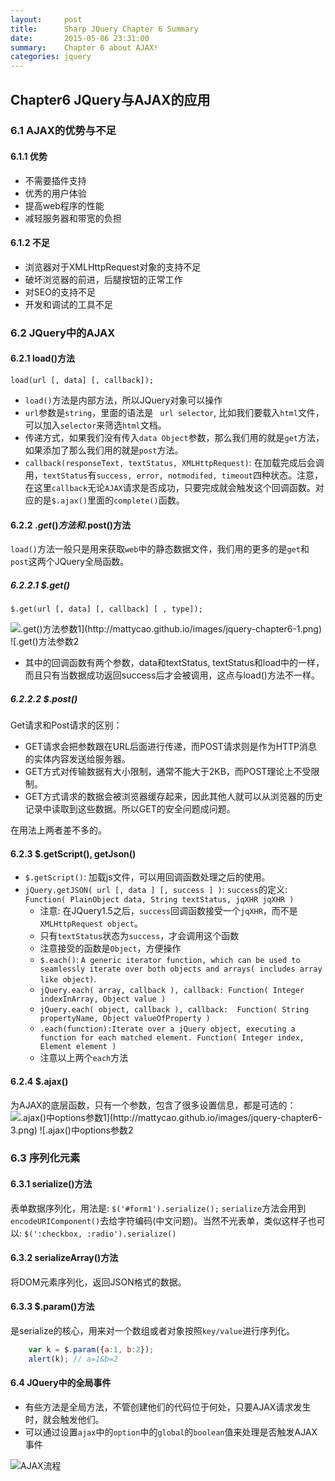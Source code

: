 ```yaml
---
layout:     post
title:      Sharp JQuery Chapter 6 Summary
date:       2015-05-06 23:31:00
summary:    Chapter 6 about AJAX!
categories: jquery
---
```


## Chapter6 JQuery与AJAX的应用
### 6.1 AJAX的优势与不足
#### 6.1.1 优势
* 不需要插件支持
* 优秀的用户体验
* 提高web程序的性能
* 减轻服务器和带宽的负担

#### 6.1.2 不足
* 浏览器对于XMLHttpRequest对象的支持不足
* 破坏浏览器的前进，后腿按钮的正常工作
* 对SEO的支持不足
* 开发和调试的工具不足

### 6.2 JQuery中的AJAX
#### 6.2.1 load()方法

`load(url [, data] [, callback]);`

* `load()`方法是内部方法，所以JQuery对象可以操作
* `url`参数是`string`，里面的语法是 ` url selector`, 比如我们要载入`html`文件，可以加入`selector`来筛选`html`文档。
* 传递方式，如果我们没有传入`data Object`参数，那么我们用的就是`get`方法，如果添加了那么我们用的就是`post`方法。
* `callback(responseText, textStatus, XMLHttpRequest)`: 在加载完成后会调用，`textStatus`有`success, error, notmodifed, timeout`四种状态。注意，在这里`callback`无论`AJAX`请求是否成功，只要完成就会触发这个回调函数。对应的是`$.ajax()`里面的`complete()`函数。

#### 6.2.2 $.get()方法和$.post()方法
`load()`方法一般只是用来获取`web`中的静态数据文件，我们用的更多的是`get`和`post`这两个JQuery全局函数。

##### 6.2.2.1 $.get()
`$.get(url [, data] [, callback] [ , type]);`

![$.get()方法参数1](http://mattycao.github.io/images/jquery-chapter6-1.png)
![$.get()方法参数2](http://mattycao.github.io/images/jquery-chapter6-2.png)

* 其中的回调函数有两个参数，data和textStatus, textStatus和load中的一样，而且只有当数据成功返回success后才会被调用，这点与load()方法不一样。

##### 6.2.2.2 $.post()
Get请求和Post请求的区别：
* GET请求会把参数跟在URL后面进行传递，而POST请求则是作为HTTP消息的实体内容发送给服务器。
* GET方式对传输数据有大小限制，通常不能大于2KB，而POST理论上不受限制。
* GET方式请求的数据会被浏览器缓存起来，因此其他人就可以从浏览器的历史记录中读取到这些数据。所以GET的安全问题成问题。

在用法上两者差不多的。

#### 6.2.3 $.getScript(), getJson()
* `$.getScript()`: 加载js文件，可以用回调函数处理之后的使用。
* `jQuery.getJSON( url [, data ] [, success ] )`: `success`的定义: `Function( PlainObject data, String textStatus, jqXHR jqXHR ) `
    * 注意: 在JQuery1.5之后，`success`回调函数接受一个`jqXHR`，而不是`XMLHttpRequest object`。
    * 只有`textStatus`状态为`success`，才会调用这个函数
    * 注意接受的函数是`Object`，方便操作
    * `$.each()`: `A generic iterator function, which can be used to seamlessly iterate over both objects and arrays( includes array like object)`.
    * `jQuery.each( array, callback ), callback: Function( Integer indexInArray, Object value )`
    * `jQuery.each( object, callback ), callback:  Function( String propertyName, Object valueOfProperty )`
    * `.each(function):Iterate over a jQuery object, executing a function for each matched element. Function( Integer index, Element element )`
    * 注意以上两个`each`方法

#### 6.2.4 $.ajax()
为AJAX的底层函数，只有一个参数，包含了很多设置信息，都是可选的：
![$.ajax()中options参数1](http://mattycao.github.io/images/jquery-chapter6-3.png)
![$.ajax()中options参数2](http://mattycao.github.io/images/jquery-chapter6-4.png)

### 6.3 序列化元素
#### 6.3.1 serialize()方法
表单数据序列化，用法是:
`$('#form1').serialize();`
`serialize`方法会用到`encodeURIComponent()`去给字符编码(中文问题)。当然不光表单，类似这样子也可以: `$(':checkbox, :radio').serialize()`

#### 6.3.2 serializeArray()方法
将DOM元素序列化，返回JSON格式的数据。

#### 6.3.3 $.param()方法
是serialize的核心，用来对一个数组或者对象按照`key/value`进行序列化。

```javascript
    var k = $.param({a:1, b:2});
    alert(k); // a=1&b=2
```

#### 6.4 JQuery中的全局事件
* 有些方法是全局方法，不管创建他们的代码位于何处，只要AJAX请求发生时，就会触发他们。
* 可以通过设置`ajax`中的`option`中的`global`的`boolean`值来处理是否触发AJAX事件


![AJAX流程](http://mattycao.github.io/images/jquery-chapter6-5.png)